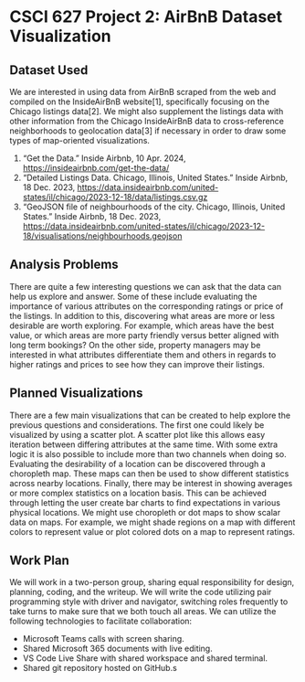 # CSCI 627 Project 2: AirBnB Dataset Visualization
## Dataset Used
We are interested in using data from AirBnB scraped from the web and compiled on the InsideAirBnB website[1], specifically focusing on the Chicago listings data[2]. We might also supplement the listings data with other information from the Chicago InsideAirBnB data to cross-reference neighborhoods to geolocation data[3] if necessary in order to draw some types of map-oriented visualizations.
1. “Get the Data.” Inside Airbnb, 10 Apr. 2024, https://insideairbnb.com/get-the-data/ 
2. “Detailed Listings Data. Chicago, Illinois, United States.” Inside Airbnb, 18 Dec. 2023, https://data.insideairbnb.com/united-states/il/chicago/2023-12-18/data/listings.csv.gz
3. “GeoJSON file of neighbourhoods of the city. Chicago, Illinois, United States.” Inside Airbnb, 18 Dec. 2023, https://data.insideairbnb.com/united-states/il/chicago/2023-12-18/visualisations/neighbourhoods.geojson

## Analysis Problems
There are quite a few interesting questions we can ask that the data can help us explore and answer. Some of these include evaluating the importance of various attributes on the corresponding ratings or price of the listings. In addition to this, discovering what areas are more or less desirable are worth exploring. For example, which areas have the best value, or which areas are more party friendly versus better aligned with long term bookings? On the other side, property managers may be interested in what attributes differentiate them and others in regards to higher ratings and prices to see how they can improve their listings.

## Planned Visualizations
There are a few main visualizations that can be created to help explore the previous questions and considerations. The first one could likely be visualized by using a scatter plot. A scatter plot like this allows easy iteration between differing attributes at the same time. With some extra logic it is also possible to include more than two channels when doing so. Evaluating the desirability of a location can be discovered through a choropleth map. These maps can then be used to show different statistics across nearby locations. Finally, there may be interest in showing averages or more complex statistics on a location basis. This can be achieved through letting the user create bar charts to find expectations in various physical locations. We might use choropleth or dot maps to show scalar data on maps. For example, we might shade regions on a map with different colors to represent value or plot colored dots on a map to represent ratings.

## Work Plan
We will work in a two-person group, sharing equal responsibility for design, planning, coding, and the writeup. We will write the code utilizing pair programming style with driver and navigator, switching roles frequently to take turns to make sure that we both touch all areas. We can utilize the following technologies to facilitate collaboration:
- Microsoft Teams calls with screen sharing.
- Shared Microsoft 365 documents with live editing.
- VS Code Live Share with shared workspace and shared terminal.
- Shared git repository hosted on GitHub.s
